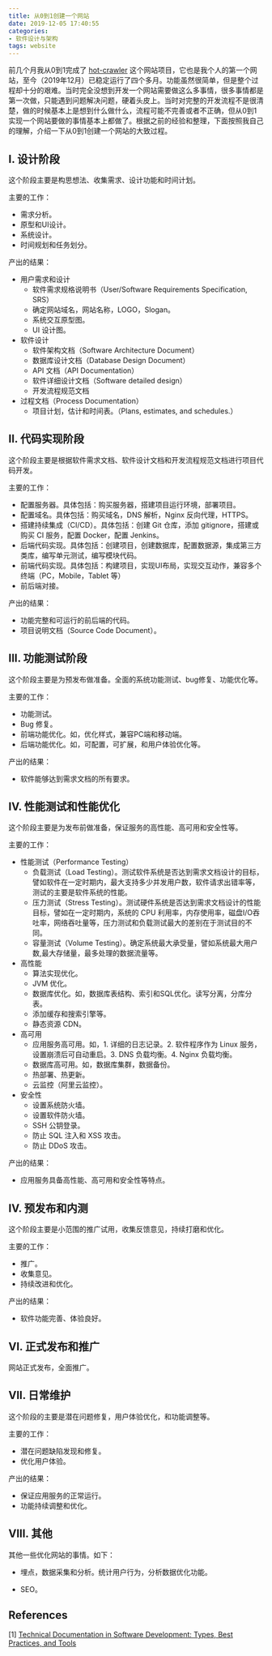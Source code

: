 ```yaml
---
title: 从0到1创建一个网站
date: 2019-12-05 17:40:55
categories: 
- 软件设计与架构
tags: website
---
```




前几个月我从0到1完成了 [hot-crawler](https://github.com/tagnja/hot-crawler) 这个网站项目，它也是我个人的第一个网站，至今（2019年12月）已稳定运行了四个多月。功能虽然很简单，但是整个过程却十分的艰难。当时完全没想到开发一个网站需要做这么多事情，很多事情都是第一次做，只能遇到问题解决问题，硬着头皮上。当时对完整的开发流程不是很清楚，做的时候基本上是想到什么做什么，流程可能不完善或者不正确，但从0到1实现一个网站要做的事情基本上都做了。根据之前的经验和整理，下面按照我自己的理解，介绍一下从0到1创建一个网站的大致过程。



## I. 设计阶段

这个阶段主要是构思想法、收集需求、设计功能和时间计划。

主要的工作：

- 需求分析。
- 原型和UI设计。
- 系统设计。
- 时间规划和任务划分。

产出的结果：

- 用户需求和设计
  - 软件需求规格说明书（User/Software Requirements Specification, SRS）
  - 确定网站域名，网站名称，LOGO，Slogan。
  - 系统交互原型图。
  - UI 设计图。
- 软件设计
  - 软件架构文档（Software Architecture Document）
  - 数据库设计文档（Database Design Document）
  - API 文档（API Documentation）
  - 软件详细设计文档（Software detailed design）
  - 开发流程规范文档
- 过程文档（Process Documentation）
  - 项目计划，估计和时间表。（Plans, estimates, and schedules.）



## II. 代码实现阶段

这个阶段主要是根据软件需求文档、软件设计文档和开发流程规范文档进行项目代码开发。

主要的工作：

- 配置服务器。具体包括：购买服务器，搭建项目运行环境，部署项目。
- 配置域名。具体包括：购买域名，DNS 解析，Nginx 反向代理，HTTPS。
- 搭建持续集成（CI/CD）。具体包括：创建 Git 仓库，添加 gitignore，搭建或购买 CI 服务，配置 Docker，配置 Jenkins。
- 后端代码实现。具体包括：创建项目，创建数据库，配置数据源，集成第三方类库，编写单元测试，编写模块代码。
- 前端代码实现。具体包括：构建项目，实现UI布局，实现交互动作，兼容多个终端（PC，Mobile，Tablet 等）
- 前后端对接。

产出的结果：

- 功能完整和可运行的前后端的代码。
- 项目说明文档（Source Code Document）。



## III. 功能测试阶段

这个阶段主要是为预发布做准备。全面的系统功能测试、bug修复、功能优化等。

主要的工作：

- 功能测试。
- Bug 修复。
- 前端功能优化。如，优化样式，兼容PC端和移动端。
- 后端功能优化。如，可配置，可扩展，和用户体验优化等。

产出的结果：

- 软件能够达到需求文档的所有要求。



## IV. 性能测试和性能优化

这个阶段主要是为发布前做准备，保证服务的高性能、高可用和安全性等。

主要的工作：

- 性能测试（Performance Testing）
  - 负载测试（Load Testing）。测试软件系统是否达到需求文档设计的目标，譬如软件在一定时期内，最大支持多少并发用户数，软件请求出错率等，测试的主要是软件系统的性能。
  - 压力测试（Stress Testing）。测试硬件系统是否达到需求文档设计的性能目标，譬如在一定时期内，系统的 CPU 利用率，内存使用率，磁盘I/O吞吐率，网络吞吐量等，压力测试和负载测试最大的差别在于测试目的不同。
  - 容量测试（Volume Testing）。确定系统最大承受量，譬如系统最大用户数,最大存储量，最多处理的数据流量等。
- 高性能
  - 算法实现优化。
  - JVM 优化。
  - 数据库优化。如，数据库表结构、索引和SQL优化。读写分离，分库分表。
  - 添加缓存和搜索引擎等。
  - 静态资源 CDN。
- 高可用
  - 应用服务高可用。如，1. 详细的日志记录。2. 软件程序作为 Linux 服务，设置崩溃后可自动重启。3. DNS 负载均衡。4. Nginx 负载均衡。
  - 数据库高可用。如，数据库集群，数据备份。
  - 热部署、热更新。
  - 云监控（阿里云监控）。
- 安全性
  - 设置系统防火墙。
  - 设置软件防火墙。
  - SSH 公钥登录。
  - 防止 SQL 注入和 XSS 攻击。
  - 防止 DDoS 攻击。

产出的结果：

- 应用服务具备高性能、高可用和安全性等特点。



## IV. 预发布和内测

这个阶段主要是小范围的推广试用，收集反馈意见，持续打磨和优化。

主要的工作：

- 推广。
- 收集意见。
- 持续改进和优化。

产出的结果：

- 软件功能完善、体验良好。



## VI. 正式发布和推广

网站正式发布，全面推广。



## VII. 日常维护

这个阶段的主要是潜在问题修复，用户体验优化，和功能调整等。

主要的工作：

- 潜在问题缺陷发现和修复。
- 优化用户体验。

产出的结果：

- 保证应用服务的正常运行。
- 功能持续调整和优化。



## VIII. 其他

其他一些优化网站的事情。如下：

- 埋点，数据采集和分析。统计用户行为，分析数据优化功能。

- SEO。



## References

[1] [Technical Documentation in Software Development: Types, Best Practices, and Tools](https://www.altexsoft.com/blog/business/technical-documentation-in-software-development-types-best-practices-and-tools/ )


